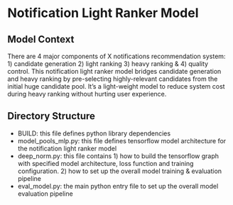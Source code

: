 # Notification Light Ranker Model

## Model Context
There are 4 major components of X notifications recommendation system: 1) candidate generation 2) light ranking 3) heavy ranking & 4) quality control. This notification light ranker model bridges candidate generation and heavy ranking by pre-selecting highly-relevant candidates from the initial huge candidate pool. It’s a light-weight model to reduce system cost during heavy ranking without hurting user experience.

## Directory Structure
- BUILD: this file defines python library dependencies
- model_pools_mlp.py: this file defines tensorflow model architecture for the notification light ranker model
- deep_norm.py: this file contains 1) how to build the tensorflow graph with specified model architecture, loss function and training configuration. 2) how to set up the overall model training & evaluation pipeline
- eval_model.py: the main python entry file to set up the overall model evaluation pipeline




